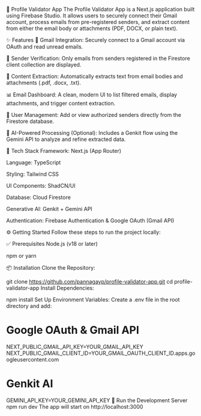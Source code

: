 🧠 Profile Validator App
The Profile Validator App is a Next.js application built using Firebase Studio. It allows users to securely connect their Gmail account, process emails from pre-registered senders, and extract content from either the email body or attachments (PDF, DOCX, or plain text).

✨ Features
🔐 Gmail Integration: Securely connect to a Gmail account via OAuth and read unread emails.

📧 Sender Verification: Only emails from senders registered in the Firestore client collection are displayed.

🧾 Content Extraction: Automatically extracts text from email bodies and attachments (.pdf, .docx, .txt).

📊 Email Dashboard: A clean, modern UI to list filtered emails, display attachments, and trigger content extraction.

👥 User Management: Add or view authorized senders directly from the Firestore database.

🤖 AI-Powered Processing (Optional): Includes a Genkit flow using the Gemini API to analyze and refine extracted data.

🧰 Tech Stack
Framework: Next.js (App Router)

Language: TypeScript

Styling: Tailwind CSS

UI Components: ShadCN/UI

Database: Cloud Firestore

Generative AI: Genkit + Gemini API

Authentication: Firebase Authentication & Google OAuth (Gmail API)

⚙️ Getting Started
Follow these steps to run the project locally:

✅ Prerequisites
Node.js (v18 or later)

npm or yarn

📦 Installation
Clone the Repository:

git clone https://github.com/pannagayp/profile-validator-app.git
cd profile-validator-app
Install Dependencies:

npm install
Set Up Environment Variables:
Create a .env file in the root directory and add:

# Google OAuth & Gmail API
NEXT_PUBLIC_GMAIL_API_KEY=YOUR_GMAIL_API_KEY
NEXT_PUBLIC_GMAIL_CLIENT_ID=YOUR_GMAIL_OAUTH_CLIENT_ID.apps.googleusercontent.com

# Genkit AI
GEMINI_API_KEY=YOUR_GEMINI_API_KEY
🚀 Run the Development Server
npm run dev
The app will start on http://localhost:3000

